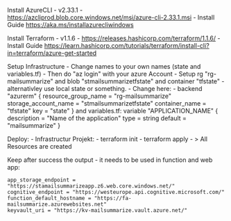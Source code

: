 Install AzureCLI
    - v2.33.1
    - https://azcliprod.blob.core.windows.net/msi/azure-cli-2.33.1.msi
    - Install Guide https://aka.ms/installazurecliwindows
  
Install Terraform
    - v1.1.6
    - https://releases.hashicorp.com/terraform/1.1.6/
    - Install Guide https://learn.hashicorp.com/tutorials/terraform/install-cli?in=terraform/azure-get-started
    
Setup Infrastructure
    - Change names to your own names (state and variables.tf)
    - Then do  "az login" with your azure Account
    - Setup rg "rg-mailsummarize" and blob "stmailsummarizetfstate" and container "tfstate" 
        - alternativley use local state or something.
        - Change here: 
          -   backend "azurerm" {
                resource_group_name  = "rg-mailsummarize"
                storage_account_name = "stmailsummarizetfstate"
                container_name       = "tfstate"
                key                  = "state"
              }
              and variables.tf:
                    variable "APPLICATION_NAME" {
                        description = "Name of the application"
                        type        = string
                        default     = "mailsummarize"
                    }

Deploy:
    - Infrastructur Projekt:
        - terraform init
        - terraform apply
    - > All Resources are created


Keep after success the output - it needs to be used in function and web app:

    app_storage_endpoint = "https://stamailsummarizeapp.z6.web.core.windows.net/"
    cognitive_endpoint = "https://westeurope.api.cognitive.microsoft.com/"
    function_default_hostname = "https://fa-mailsummarize.azurewebsites.net"
    keyvault_uri = "https://kv-mailsummarize.vault.azure.net/"